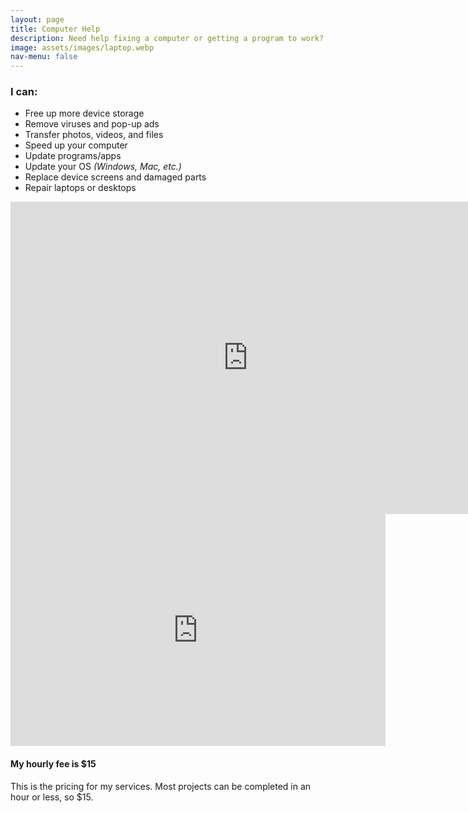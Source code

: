 ```yaml
---
layout: page
title: Computer Help
description: Need help fixing a computer or getting a program to work? Fill out the form below and I'll get back to you
image: assets/images/laptop.webp
nav-menu: false
---
```

<h3>I can:</h3>
<ul>
	<li>Free up more device storage</li>
	<li>Remove viruses and pop-up ads</li>
	<li>Transfer photos, videos, and files</li>
	<li>Speed up your computer</li>
	<li>Update programs/apps</li>
	<li>Update your OS <i>(Windows, Mac, etc.)</i></li>
	<li>Replace device screens and damaged parts</li>
	<li>Repair laptops or desktops</li>
</ul>

<iframe src="https://docs.google.com/forms/d/e/1FAIpQLSct5q13eWJSEIgC4iU7EtDqvS-kDe1Jwks-VxT4rCQyp_pyJA/viewform?embedded=true" width="760" height="500" frameborder="0" marginheight="0" marginwidth="0">Loading...</iframe>
<div class="row">
<iframe src="https://docs.google.com/spreadsheets/d/e/2CAIWO3en-wnfbSTVDGSNWpBpZQz_eb4E1GSH9rQMZKE__OC6VIWadvxHZbeq_8ZkDWd7eGVVCopcJD3COXA/gviz/chartiframe?authuser=0&oid=1692254674" width="600" height="371" frameborder="0" marginheight="0" marginwidth="0">Loading...</iframe>

<h4>My hourly fee is $15</h4>
<p>This is the pricing for my services. Most projects can be completed in an hour or less, so $15.</p>
</div>